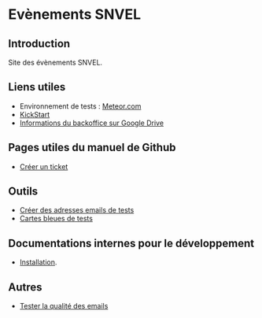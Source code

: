# Evènements SNVEL
## Introduction
Site des évènements SNVEL.

## Liens utiles

* Environnement de tests : [Meteor.com](http://evenements-snvel.meteor.com/)
* [KickStart](https://github.com/thereactivestack/kickstart-hugeapp)
* [Informations du backoffice sur Google Drive](https://drive.google.com/drive/folders/0B41lKu5w8tFLczN6R3hkeFFJUVU)

## Pages utiles du manuel de Github

* [Créer un ticket](https://help.github.com/articles/creating-an-issue/)

## Outils

* [Créer des adresses emails de tests](http://mailinator.com/)
* [Cartes bleues de tests](https://developers.braintreepayments.com/reference/general/testing/node#credit-card-numbers)

## Documentations internes pour le développement

* [Installation](doc/install.md).

## Autres

* [Tester la qualité des emails](http://www.mail-tester.com/)
